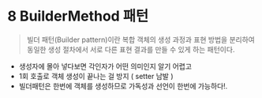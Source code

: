 # 8 BuilderMethod 패턴

> 빌더 패턴(Builder pattern)이란 복합 객체의 생성 과정과 표현 방법을 분리하여 동일한 생성 절차에서 서로 다른 표현 결과를 만들 수 있게 하는 패턴이다.  


* 생성자에 몰아 넣다보면 각인자가 어떤 의미인지 알기 어렵고
* 1회 호출로 객체 생성이 끝나는 걸 방지 ( setter 남발 )
* 빌더패턴은 한번에 객체를 생성하므로 가독성과 선언이 한번에 가능하다!.